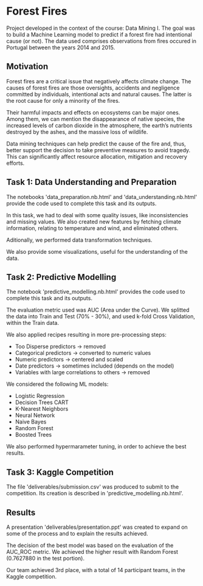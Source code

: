 # Forest Fires
Project developed in the context of the course: Data Mining I. 
The goal was to build a Machine Learning model to predict if a forest fire had intentional cause (or not).
The data used comprises observations from fires occured in Portugal between the years 2014 and 2015.

## Motivation

Forest fires are a critical issue that negatively affects climate change. The causes of forest fires are those oversights, accidents and negligence committed by individuals, intentional acts and natural causes. The latter is the root cause for only a minority of the fires.

Their harmful impacts and effects on ecosystems can be major ones. Among them, we can mention the disappearance of native species,  the increased levels of carbon dioxide in the atmosphere, the earth’s nutrients destroyed by the ashes, and the massive loss of wildlife. 

Data mining techniques can help predict the cause of the fire and, thus, better support the decision to take preventive measures to avoid tragedy. This can significantly affect resource allocation, mitigation and recovery efforts. 

## Task 1: Data Understanding and Preparation

The notebooks 'data_preparation.nb.html' and 'data_understanding.nb.html' provide the code used to complete this task and its outputs.

In this task, we had to deal with some quality issues, like inconsistencies and missing values. We also created new features by fetching climate information, relating to temperature and wind, and eliminated others.

Aditionally, we performed data transformation techniques.

We also provide some visualizations, useful for the understanding of the data.

## Task 2: Predictive Modelling

The notebook 'predictive_modelling.nb.html' provides the code used to complete this task and its outputs.

The evaluation metric used was AUC (Area under the Curve). We splitted the data into Train and Test (70% - 30%), and used k-fold Cross Validation, within the Train data.

We also applied recipes resulting in more pre-processing steps:
- Too Disperse predictors -> removed
- Categorical predictors -> converted to numeric values
- Numeric predictors -> centered and scaled
- Date predictors -> sometimes included (depends on the model)
- Variables with large correlations to others -> removed

We considered the following ML models:
- Logistic Regression
- Decision Trees CART
- K-Nearest Neighbors
- Neural Network
- Naive Bayes
- Random Forest
- Boosted Trees

We also performed hypermarameter tuning, in order to achieve the best results.

## Task 3: Kaggle Competition

The file 'deliverables/submission.csv' was produced to submit to the competition. Its creation is described in 'predictive_modelling.nb.html'.

## Results

A presentation 'deliverables/presentation.ppt' was created to expand on some of the process and to explain the results achieved.

The decision of the best model was based on the evaluation of the AUC_ROC metric. We achieved the higher result with Random Forest (0.7627880 in the test portion).

Our team achieved 3rd place, with a total of 14 participant teams, in the Kaggle competition.
